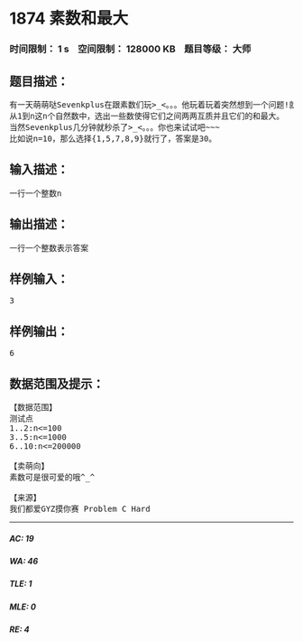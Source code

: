 # 1874 素数和最大   
### 时间限制： 1 s&nbsp;&nbsp;&nbsp;&nbsp;空间限制： 128000 KB&nbsp;&nbsp;&nbsp;&nbsp;题目等级： 大师  
## 题目描述：  

<pre>
有一天萌萌哒Sevenkplus在跟素数们玩>_<。。。他玩着玩着突然想到一个问题!就是这样的：  
从1到n这n个自然数中，选出一些数使得它们之间两两互质并且它们的和最大。  
当然Sevenkplus几分钟就秒杀了>_<。。。你也来试试吧~~~  
比如说n=10，那么选择{1,5,7,8,9}就行了，答案是30。
</pre>
  
  
## 输入描述：  

<pre>
一行一个整数n
</pre>
  
  
## 输出描述：  

<pre>
一行一个整数表示答案
</pre>
  
  
## 样例输入：  

<pre>
3
</pre>
  
  
## 样例输出：  

<pre>
6
</pre>
  
  
## 数据范围及提示：  

<pre>
【数据范围】
测试点  
1..2:n<=100  
3..5:n<=1000  
6..10:n<=200000
 
【卖萌向】
素数可是很可爱的哦^_^
 
【来源】
我们都爱GYZ摸你赛 Problem C Hard
</pre>
  
  
***  

##### AC: 19  
##### WA: 46  
##### TLE: 1  
##### MLE: 0  
##### RE: 4  

